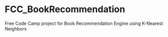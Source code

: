 # FCC_BookRecommendation
Free Code Camp project for Book Recommendation Engine using K-Nearest Neighbors
